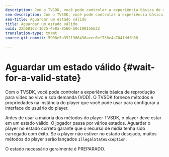 ```yaml
---
description: Com o TVSDK, você pode controlar a experiência básica de reprodução para vídeo ao vivo e sob demanda (VOD). O TVSDK fornece métodos e propriedades na instância do player que você pode usar para configurar a interface do usuário do player.
seo-description: Com o TVSDK, você pode controlar a experiência básica de reprodução para vídeo ao vivo e sob demanda (VOD). O TVSDK fornece métodos e propriedades na instância do player que você pode usar para configurar a interface do usuário do player.
seo-title: Aguardar um estado válido
title: Aguardar um estado válido
uuid: 22b68162-1625-4e8a-8566-b0c198155622
translation-type: tm+mt
source-git-commit: 5908e5a3521966496aeec0ef730e4a704fddfb68

---
```



# Aguardar um estado válido {#wait-for-a-valid-state}

Com o TVSDK, você pode controlar a experiência básica de reprodução para vídeo ao vivo e sob demanda (VOD). O TVSDK fornece métodos e propriedades na instância do player que você pode usar para configurar a interface do usuário do player.

Antes de usar a maioria dos métodos do player TVSDK, o player deve estar em um estado válido.
O jogador passa por vários estados. Aguardar o player no estado correto garante que o recurso de mídia tenha sido carregado com êxito. Se o player não estiver no estado desejado, muitos métodos do player serão lançados `IllegalStateException`.

O estado necessário geralmente é PREPARADO.
